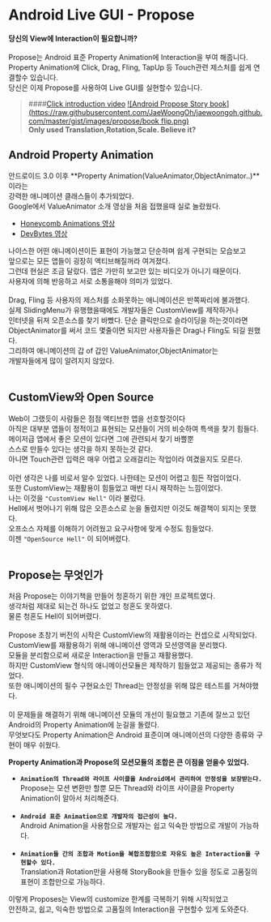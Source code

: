 # Android Live GUI - Propose
<i class="icon-cog"></i> 
**당신의 View에 Interaction이 필요합니까?**<br><br>
Propose는 Android 표준 Property Animation에 Interaction을 부여 해줍니다.<br>
Property Animation에 Click, Drag, Fling, TapUp 등 Touch관련 제스처를 쉽게 연결할수 있습니다.<br>
당신은 이제 Propose를 사용하여 Live GUI를 실현할수 있습니다.<br>

> ####[Click introduction video](https://youtu.be/FpXSwXSbTYE)
[![Android Propose Story book](https://raw.githubusercontent.com/JaeWoongOh/jaewoongoh.github.com/master/gist/images/propose/book flip.png)](http://youtu.be/FpXSwXSbTYE)<br>
**Only used Translation,Rotation,Scale.  Believe it?**


## Android Property Animation
안드로이드 3.0 이후 **Property Animation(ValueAnimator,ObjectAnimator..)**이라는<br>
강력한 애니메이션 클래스들이 추가되었다.<br>
Google에서 ValueAnimator 소개 영상을 처음 접했을때 실로 놀랐웠다.<br>
- [Honeycomb Animations 영상](https://youtu.be/-9nxx066eHE)<br>
- [DevBytes 영상](https://youtu.be/8sG3bAPOhyw?list=PLWENVpyNjgdFKwgBWj75IKQdM-DjvcPzx)<br>

나이스한 어떤 애니메이션이든 표현이 가능했고 단순하며 쉽게 구현되는 모습보고<br>
앞으로는 모든 앱들이 굉장히 액티브해질꺼라 여겨졌다.<br>
그런데 현실은 조금 달랐다. 앱은 가만히 보고만 있는 비디오가 아니기 때문이다.<br>
사용자에 의해 반응하고 서로 소통을해야 의미가 있었다.<br><br>
Drag, Fling 등 사용자의 제스처를 소화못하는 애니메이션은 반쪽짜리에 불과했다.<br>
실제 SlidingMenu가 유행했을때에도 개발자들은 CustomView를 제작하거나<br> 
인터넷을 뒤져 오픈소스를 찾기 바빴다. 단순 클릭만으로 슬라이딩을 하는것이라면<br>
ObjectAnimator를 써서 코드 몇줄이면 되지만 사용자들은 Drag나 Fling도 되길 원했다.<br>
그리하여 애니메이션의 갑 of 갑인 ValueAnimator,ObjectAnimator는<br>
개발자들에게 많이 알려지지 않았다.<br><br>

## CustomView와 Open Source
Web이 그랬듯이 사람들은 점점 액티브한 앱을 선호할것이다<br>
아직은 대부분 앱들이 정적이고 표현되는 모션들이 거의 비슷하여 특색을 찾기 힘들다.<br>
메이저급 앱에서 좋은 모션이 있다면 그에 관련되서 찾기 바쁠뿐<br>
스스로 만들수 있다는 생각을 하지 못하는것 같다.<br>
아니면 Touch관련 입력은 매우 어렵고 오래걸리는 작업이라 여겼을지도 모른다.<br><br>
이런 생각은 나를 비로서 알수 있었다. 나한테는 모션이 어렵고 힘든 작업이었다.<br>
또한 CustomView는 재활용이 힘들었고 매번 다시 재작하는 느낌이었다. <br>
나는 이것을 ```"CustomView Hell"``` 이라 불렀다.<br>
Hell에서 벗어나기 위해 많은 오픈소스로 눈을 돌렸지만 이것도 해결책이 되지는 못했다.<br>
오프소스 자체를 이해하기 어려웠고 요구사항에 맞게 수정도 힘들었다.<br>
이젠 ```"OpenSource Hell"``` 이 되어버렸다.<br>
<br>

## Propose는 무엇인가
처음 Propose는 이야기책을 만들어 청혼하기 위한 개인 프로젝트였다.<br>
생각처럼 제대로 되는건 하나도 없었고 청혼도 못하였다.<br>
물론 청혼도 Hell이 되어버렸다.<br><br>
Propose 초창기 버전의 시작은 CustomView의 재활용이라는 컨셉으로 시작되었다.<br>
CustomView를 재활용하기 위해 애니메이션 영역과 모션영역을 분리했다.<br>
모듈을 분리함으로써 새로운 Interaction을 만들고 재활용했다.<br>
하지만 CustomView 형식의 애니메이션모듈은 제작하기 힘들었고 제공되는 종류가 적었다.<br>
또한 애니메이션의 필수 구현요소인 Thread는 안정성을 위해 많은 테스트를 거쳐야했다.<br><br>
이 문제들을 해결하기 위해 애니메이션 모듈의 개선이 필요했고 기존에 잘쓰고 있던<br>
Android의 Property Animation에 눈길을 돌렸다.<br>
무엇보다도 Property Animation은 Android 표준이며 애니메이션의 다양한 종류와 구현이 매우 쉬웠다.<br>

**Property Animation과 Propose의 모션모듈의 조합은 큰 이점을 얻을수 있었다.**
- **```Animation의 Thread와 라이프 사이클을 Android에서 관리하여 안정성을 보장받는다.```**<br>
Propose는 모션 변환만 할뿐 모든 Thread와 라이프 사이클을 Property Animation이 알아서 처리해준다.
<br><br>
- **```Android 표준 Animation으로 개발자의 접근성이 높다.```**<br>
Android Animation을 사용함으로 개발자는 쉽고 익숙한 방법으로 개발이 가능하다.
<br><br>
- **```Animation들 간의 조합과 Motion을 복합조합함으로 자유도 높은 Interaction을 구현할수 있다.```**<br>
Translation과 Rotation만을 사용해 StoryBook을 만들수 있을 정도로 고품질의 표현이 조합만으로 가능하다.<br>


이렇게 Proposes는 View의 customize 한계를 극복하기 위해 시작되었고<br>
안전하고, 쉽고, 익숙한 방법으로 고품질의 Interaction을 구현할수 있게 도와준다.<br><br>
